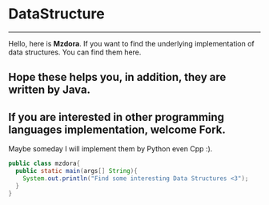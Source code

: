 # DataStructure
***
Hello, here is **Mzdora**.
If you want to find the underlying implementation of data structures.
You can find them here.
## Hope these helps you, in addition, they are written by Java.
## If you are interested in other programming languages implementation, welcome Fork.
Maybe someday I will implement them by Python even Cpp :).

```java
public class mzdora{
  public static main(args[] String){
    System.out.println("Find some interesting Data Structures <3");
  }
}
